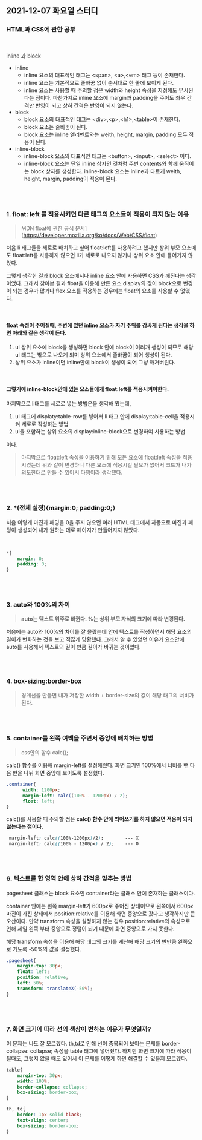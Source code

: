 ## 2021-12-07 화요일 스터디

### HTML과 CSS에 관한 공부
<br>

inline 과 block

- inline
  - inline 요소의 대표적인 태그는 \<span>, \<a>,\<em> 태그 등이 존재한다.
  - inline 요소는 기본적으로 줄바꿈 없이 순서대로 한 줄에 보이게 된다.
  - inline 요소는 사용할 때 주의할 점은 width와 height 속성을 지정해도 무시된다는 점이다. 마찬가지로 inline 요소에 margin과 padding을 주어도 좌우 간격만 반영이 되고 상하 간격은 반영이 되지 않는다.
- block
  - block 요소의 대표적인 태그는  \<div>,\<p>,\<h1>,\<table>이 존재한다.
  - block 요소는 줄바꿈이 된다.
  - block 요소는 inline 엘리멘트와는 weith, height, margin, padding 모두 적용이 된다.
- inline-block
  - inline-block 요소의 대표적인 태그는 \<button>, \<input>, \<select> 이다.
  - inline-block 요소는 단일 inline 상자인 것처럼 주변 contents와 함께 움직이는 block 상자를 생성한다. inline-block 요소는 inline과 다르게 weith, height, margin, padding이 적용이 된다. 

<br><br>

### 1. float: left 를 적용시키면 다른 태그의 요소들이 적용이 되지 않는 이유

> MDN float에 관한 공식 문서](https://developer.mozilla.org/ko/docs/Web/CSS/float)

처음 li 태그들을 세로로 배치하고 싶어 float:left를 사용하려고 했지만 상위 부모 요소에도 float:left를 사용하지 않으면 li가 세로로 나오지 않거나 상위 요소 안에 들어가지 않았다. 

그렇게 생각한 결과 block 요소에서나 inline 요소 안에 사용하면 CSS가 깨진다는 생각이었다. 그래서 찾아본 결과 float을 이용해 만든 요소 display의 값이 block으로 변경이 되는 경우가 많거나 flex 요소를 적용하는 경우에는 float의 요소를 사용할 수 없었다. 


<br>

#### float 속성이 주어질때, 주변에 있던 inline 요소가 자기 주위를 감싸게 된다는 생각을 하면 아래와 같은 생각이 든다.

1. ul 상위 요소에 block을 생성하면 block 안에 block이 여러개 생성이 되므로 해당 ul 태그는 밖으로 나오게 되며 상위 요소에서 줄바꿈이 되어 생성이 된다.
2. 상위 요소가 inline이면 inline안에 block이 생성이 되어 그냥 깨져버린다.


<br>

#### 그렇기에 inline-block안에 있는 요소들에게 float:left를 적용시켜야한다. 

마지막으로 li태그를 세로로 넣는 방법은을 생각해 봤는데, 

1. ul 태그에 displaty:table-row를 넣어서 li 태그 안에 display:table-cell을 적용시켜 세로로 작성하는 방법
2. ul을 포함하는 상위 요소의 display:inline-block으로 변경하여 사용하는 방법

이다.

> 마지막으로 float:left 속성을 이용하기 위해 모든 요소에 float:left 속성을 적용시켰는데 위와 같이 변경하니 다른 요소에 적용시킬 필요가 없어서 코드가 내가 의도한대로 만들 수 있어서 다행이라 생각했다.


<br><br>

### 2. *(전체 설정){margin:0; padding:0;}

처음 이렇게 마진과 패딩을 0을 주지 않으면 여러 HTML 태그에서 자동으로 마진과 패딩이 생성되어 내가 원하는 데로 페이지가 만들어지지 않았다.

<br>

```css
*{
    margin: 0;
    padding: 0;
}
```



<br><br>

### 3. auto와 100%의 차이

> **auto는 텍스트 위주로 바뀐다. %는 상위 부모 자식의 크기에 따라 변경된다.**

처음에는 auto와 100%의 차이를 잘 몰랐는데 안에 텍스트를 작성하면서 해당 요소의 길이가 변화하는 것을 보고 적잖게 당황했다. 그래서 알 수 있었던 이유가 요소안에 auto를 사용해서 텍스트의 길이 만큼 길이가 바뀌는 것이었다.

<br><br>

### 4. box-sizing:border-box

> 경계선을 만들면 내가 저장한 width + border-size의 값이 해당 태그의 너비가 된다.


<br><br>

### 5. container를 왼쪽 여백을 주면서 중앙에 배치하는 방법

> css안의 함수 calc();

calc() 함수를 이용해 margin-left를 설정해줬다. 화면 크기인 100%에서 너비를 뺀 다음 반을 나눠 화면 중앙에 보이도록 설정했다.

```css
.container{
      width: 1200px;
      margin-left: calc((100% - 1200px) / 2);
      float: left;
}
```


calc()를 사용할 때 주의할 점은 **calc() 함수 안에 띄어쓰기를 하지 않으면 적용이 되지 않는다는 점이다.**

```css
 margin-left: calc((100%-1200px)/2);		--- X
 margin-left: calc((100% - 1200px) / 2);	--- O
```

<br><br>

### 6. 텍스트를 한 영역 안에 상하 간격을 맞추는 방법

pagesheet 클래스는 block 요소인 container라는 클래스 안에 존재하는 클래스이다. 

container 안에는 왼쪽 margin-left가 600px로 주어진 상태이므로 왼쪽에서 600px 마진이 가진 상태에서 position:relative를 이용해 화면 중앙으로 갔다고 생각하지만 큰 오산이다.  만약 transform 속성을 설정하지 않는 경우 position:relative의 속성으로 인해 제일 왼쪽 부터 중앙으로 정렬이 되기 때문에 화면 중앙으로 가지 못한다.

해당 transform 속성을 이용해 해당 태그의 크기를 계산해 해당 크기의 반만큼 왼쪽으로 가도록 -50%의 값을 설정했다.

```css
.pagesheet{
    margin-top: 30px;
    float: left;
    position: relative;
    left: 50%;
    transform: translateX(-50%);
}
```

<br><br>

### 7. 화면 크기에 따라 선의 색상이 변하는 이유가 무엇일까?

이 문제는 나도 잘 모르겠다. th,td로 인해 선이 중복되어 보이는 문제를 border-collapse: collapse; 속성을 table 태그에 넣어줬다. 하지만 화면 크기에 따라 적용이 될때도, 그렇지 않을 때도 있어서 이 문제를 어떻게 하면 해결할 수 있을지 모르겠다.

```css
table{
    margin-top: 30px;
    width: 100%;
    border-collapse: collapse;
    box-sizing: border-box;
}

th, td{
    border: 1px solid black;
    text-align: center;
    box-sizing: border-box;
}
```





